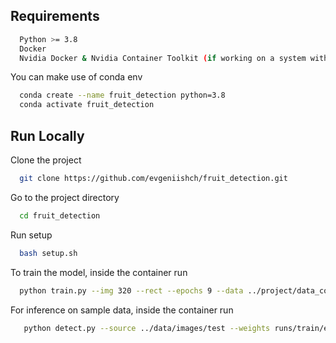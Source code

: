 
## Requirements

```bash
  Python >= 3.8
  Docker
  Nvidia Docker & Nvidia Container Toolkit (if working on a system with GPU)
```

You can make use of conda env
```bash
  conda create --name fruit_detection python=3.8
  conda activate fruit_detection
```

## Run Locally

Clone the project

```bash
  git clone https://github.com/evgeniishch/fruit_detection.git
```

Go to the project directory

```bash
  cd fruit_detection
```

Run setup

```bash
  bash setup.sh
```

To train the model, inside the container run

```bash
  python train.py --img 320 --rect --epochs 9 --data ../project/data_conf.yaml --weights yolov5s.pt
```

For inference on sample data, inside the container run

```bash
   python detect.py --source ../data/images/test --weights runs/train/exp/weights/best.pt
```

